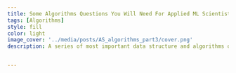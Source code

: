 ```yaml
---
title: Some Algorithms Questions You Will Need For Applied ML Scientist Roles - Part III
tags: [Algorithms]
style: fill
color: light
image_cover: '../media/posts/AS_algorithms_part3/cover.png'
description: A series of most important data structure and algorithms questions that you may encounter during applying to applied machine learning scientist roles.


---
```


#### 